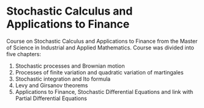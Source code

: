 # Stochastic Calculus and Applications to Finance

Course on Stochastic Calculus and Applications to Finance from the Master of Science in Industrial and Applied Mathematics. Course was divided into five chapters:

1. Stochastic processes and Brownian motion
2. Processes of finite variation and quadratic variation of martingales
3. Stochastic integration and Ito formula
4. Levy and Girsanov theorems
5. Applications to Finance, Stochastic Differential Equations and link with Partial Differential Equations

